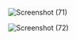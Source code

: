 ![Screenshot (71)](https://github.com/user-attachments/assets/f1b04e9f-91d4-4f33-96d8-52c7eef57646)
 
![Screenshot (72)](https://github.com/user-attachments/assets/34789534-0a21-44b8-9bb9-14a9402da931)

